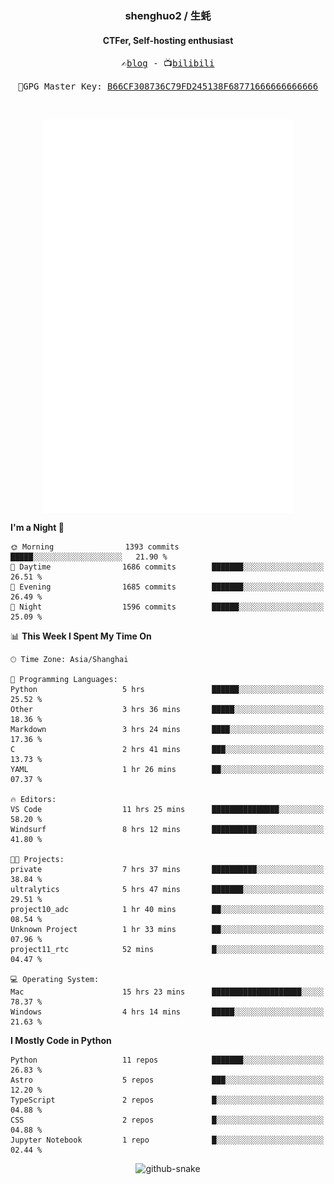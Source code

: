 <h3 align="center"> shenghuo2 / 生蚝 </h3>
<h4 align="center" >CTFer, Self-hosting enthusiast</h3>


<p align="center">
  <samp>
    ✍️<a href="https://blog.shenghuo2.top/">blog</a> -
    📺<a href="https://space.bilibili.com/85894935">bilibili</a>
  </samp>
</p>
<p align="center">
  <samp>
     🔐GPG Master Key: <a align="center" href="https://github.com/shenghuo2.gpg">B66CF308736C79FD245138F68771666666666666</a>
  </samp>
</p>
<br>
<p align="center">
  <a href="https://github.com/shenghuo2">
    <img width="400" align="top" src="https://github.com/shenghuo2/shenghuo2/blob/main/metrics.left.svg" />
  </a>
  <a href="https://github.com/shenghuo2">
    <img width="400" align="top" src="https://github.com/shenghuo2/shenghuo2/blob/main/metrics.right.svg" />
  </a>
</p>


<!--START_SECTION:waka-->
**I'm a Night 🦉** 

```text
🌞 Morning                1393 commits        █████░░░░░░░░░░░░░░░░░░░░   21.90 % 
🌆 Daytime                1686 commits        ███████░░░░░░░░░░░░░░░░░░   26.51 % 
🌃 Evening                1685 commits        ███████░░░░░░░░░░░░░░░░░░   26.49 % 
🌙 Night                  1596 commits        ██████░░░░░░░░░░░░░░░░░░░   25.09 % 
```


📊 **This Week I Spent My Time On** 

```text
🕑︎ Time Zone: Asia/Shanghai

💬 Programming Languages: 
Python                   5 hrs               ██████░░░░░░░░░░░░░░░░░░░   25.52 % 
Other                    3 hrs 36 mins       █████░░░░░░░░░░░░░░░░░░░░   18.36 % 
Markdown                 3 hrs 24 mins       ████░░░░░░░░░░░░░░░░░░░░░   17.36 % 
C                        2 hrs 41 mins       ███░░░░░░░░░░░░░░░░░░░░░░   13.73 % 
YAML                     1 hr 26 mins        ██░░░░░░░░░░░░░░░░░░░░░░░   07.37 % 

🔥 Editors: 
VS Code                  11 hrs 25 mins      ███████████████░░░░░░░░░░   58.20 % 
Windsurf                 8 hrs 12 mins       ██████████░░░░░░░░░░░░░░░   41.80 % 

🐱‍💻 Projects: 
private                  7 hrs 37 mins       ██████████░░░░░░░░░░░░░░░   38.84 % 
ultralytics              5 hrs 47 mins       ███████░░░░░░░░░░░░░░░░░░   29.51 % 
project10_adc            1 hr 40 mins        ██░░░░░░░░░░░░░░░░░░░░░░░   08.54 % 
Unknown Project          1 hr 33 mins        ██░░░░░░░░░░░░░░░░░░░░░░░   07.96 % 
project11_rtc            52 mins             █░░░░░░░░░░░░░░░░░░░░░░░░   04.47 % 

💻 Operating System: 
Mac                      15 hrs 23 mins      ████████████████████░░░░░   78.37 % 
Windows                  4 hrs 14 mins       █████░░░░░░░░░░░░░░░░░░░░   21.63 % 
```

**I Mostly Code in Python** 

```text
Python                   11 repos            ███████░░░░░░░░░░░░░░░░░░   26.83 % 
Astro                    5 repos             ███░░░░░░░░░░░░░░░░░░░░░░   12.20 % 
TypeScript               2 repos             █░░░░░░░░░░░░░░░░░░░░░░░░   04.88 % 
CSS                      2 repos             █░░░░░░░░░░░░░░░░░░░░░░░░   04.88 % 
Jupyter Notebook         1 repo              █░░░░░░░░░░░░░░░░░░░░░░░░   02.44 % 
```




<!--END_SECTION:waka-->


<div align="center">
  <picture>
    <source media="(prefers-color-scheme: dark)" srcset="https://gist.githubusercontent.com/shenghuo2/bfce20b14ab0484cef03bae6e60e0b3a/raw/github-snake-dark.svg" />
    <source media="(prefers-color-scheme: light)" srcset="https://gist.githubusercontent.com/shenghuo2/bfce20b14ab0484cef03bae6e60e0b3a/raw/github-snake.svg" />
    <img alt="github-snake" src="https://gist.githubusercontent.com/shenghuo2/bfce20b14ab0484cef03bae6e60e0b3a/raw/github-snake.svg" />
  </picture>
</div>

<!--
**shenghuo2/shenghuo2** is a ✨ _special_ ✨ repository because its `README.md` (this file) appears on your GitHub profile.

Here are some ideas to get you started:

- 🔭 I’m currently working on ...
- 🌱 I’m currently learning ...
- 👯 I’m looking to collaborate on ...
- 🤔 I’m looking for help with ...
- 💬 Ask me about ...
- 📫 How to reach me: ...
- 😄 Pronouns: ...
- ⚡ Fun fact: ...
-->
